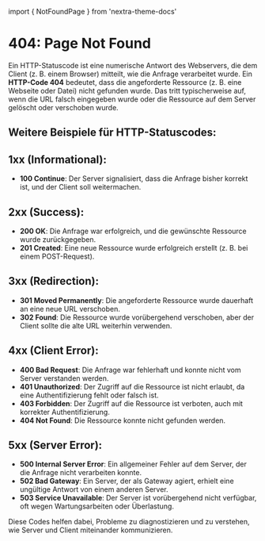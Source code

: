 import { NotFoundPage } from 'nextra-theme-docs'

# 404: Page Not Found

Ein HTTP-Statuscode ist eine numerische Antwort des Webservers, die dem Client (z. B. einem Browser) mitteilt, wie die Anfrage verarbeitet wurde. Ein **HTTP-Code 404** bedeutet, dass die angeforderte Ressource (z. B. eine Webseite oder Datei) nicht gefunden wurde. Das tritt typischerweise auf, wenn die URL falsch eingegeben wurde oder die Ressource auf dem Server gelöscht oder verschoben wurde.

## Weitere Beispiele für HTTP-Statuscodes:

## **1xx (Informational):**
- **100 Continue**: Der Server signalisiert, dass die Anfrage bisher korrekt ist, und der Client soll weitermachen.
  
## **2xx (Success):**
- **200 OK**: Die Anfrage war erfolgreich, und die gewünschte Ressource wurde zurückgegeben.
- **201 Created**: Eine neue Ressource wurde erfolgreich erstellt (z. B. bei einem POST-Request).

## **3xx (Redirection):**
- **301 Moved Permanently**: Die angeforderte Ressource wurde dauerhaft an eine neue URL verschoben.
- **302 Found**: Die Ressource wurde vorübergehend verschoben, aber der Client sollte die alte URL weiterhin verwenden.

## **4xx (Client Error):**
- **400 Bad Request**: Die Anfrage war fehlerhaft und konnte nicht vom Server verstanden werden.
- **401 Unauthorized**: Der Zugriff auf die Ressource ist nicht erlaubt, da eine Authentifizierung fehlt oder falsch ist.
- **403 Forbidden**: Der Zugriff auf die Ressource ist verboten, auch mit korrekter Authentifizierung.
- **404 Not Found**: Die Ressource konnte nicht gefunden werden.

## **5xx (Server Error):**
- **500 Internal Server Error**: Ein allgemeiner Fehler auf dem Server, der die Anfrage nicht verarbeiten konnte.
- **502 Bad Gateway**: Ein Server, der als Gateway agiert, erhielt eine ungültige Antwort von einem anderen Server.
- **503 Service Unavailable**: Der Server ist vorübergehend nicht verfügbar, oft wegen Wartungsarbeiten oder Überlastung.

Diese Codes helfen dabei, Probleme zu diagnostizieren und zu verstehen, wie Server und Client miteinander kommunizieren.

<NotFoundPage />